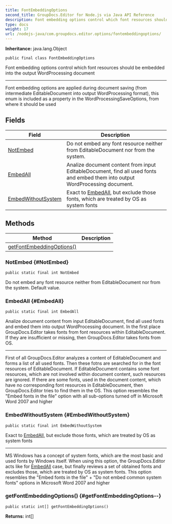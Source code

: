```yaml
---
title: FontEmbeddingOptions
second_title: GroupDocs.Editor for Node.js via Java API Reference
description: Font embedding options control which font resources should be embedded into the output WordProcessing document
type: docs
weight: 17
url: /nodejs-java/com.groupdocs.editor.options/fontembeddingoptions/
---
```

**Inheritance:**
java.lang.Object
```
public final class FontEmbeddingOptions
```

Font embedding options control which font resources should be embedded into the output WordProcessing document

--------------------

Font embedding options are applied during document saving (from intermediate EditableDocument into output WordProcessing format), this enum is included as a property in the WordProcessingSaveOptions, from where it should be used
## Fields

| Field | Description |
| --- | --- |
| [NotEmbed](#NotEmbed) | Do not embed any font resource neither from EditableDocument nor from the system. |
| [EmbedAll](#EmbedAll) | Analize document content from input EditableDocument, find all used fonts and embed them into output WordProcessing document. |
| [EmbedWithoutSystem](#EmbedWithoutSystem) | Exact to [EmbedAll](../../com.groupdocs.editor.options/fontembeddingoptions\#EmbedAll), but exclude those fonts, which are treated by OS as system fonts |
## Methods

| Method | Description |
| --- | --- |
| [getFontEmbeddingOptions()](#getFontEmbeddingOptions--) |  |
### NotEmbed {#NotEmbed}
```
public static final int NotEmbed
```


Do not embed any font resource neither from EditableDocument nor from the system. Default value.

### EmbedAll {#EmbedAll}
```
public static final int EmbedAll
```


Analize document content from input EditableDocument, find all used fonts and embed them into output WordProcessing document. In the first place GroupDocs.Editor takes fonts from font resources within EditableDocument. If they are insufficient or missing, then GroupDocs.Editor takes fonts from OS.

--------------------

First of all GroupDocs.Editor analyzes a content of EditableDocument and forms a list of all used fonts. Then these fotns are searched for in the font resources of EditableDocument. If EditableDocument contains some font resources, which are not involved within document content, such resources are ignored. If there are some fonts, used in the document content, which have no corresponding font resources in EditableDocument, then GroupDocs.Editor tries to find them in the OS. This option resembles the "Embed fonts in the file" option with all sub-options turned off in Microsoft Word 2007 and higher

### EmbedWithoutSystem {#EmbedWithoutSystem}
```
public static final int EmbedWithoutSystem
```


Exact to [EmbedAll](../../com.groupdocs.editor.options/fontembeddingoptions\#EmbedAll), but exclude those fonts, which are treated by OS as system fonts

--------------------

MS Windows has a concept of system fonts, which are the most basic and used fonts by Windows itself. When using this option, the GroupDocs.Editor acts like for [EmbedAll](../../com.groupdocs.editor.options/fontembeddingoptions\#EmbedAll) case, but finally reviews a set of obtained fonts and excludes those, which are treated by OS as system fonts. This option resembles the "Embed fonts in the file" + "Do not embed common system fonts" options in Microsoft Word 2007 and higher

### getFontEmbeddingOptions() {#getFontEmbeddingOptions--}
```
public static int[] getFontEmbeddingOptions()
```




**Returns:**
int[]
